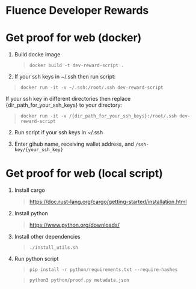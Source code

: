 # Fluence Developer Rewards

# Get proof for web (docker)

1. Build docke image

   > `docker build -t dev-reward-script .`

2. If your ssh keys in ~/.ssh then run script:

> `docker run -it -v ~/.ssh:/root/.ssh dev-reward-script`

If your ssh key in different directories then replace {dir_path_for_your_ssh_keys} to your directory:

> `docker run -it -v /{dir_path_for_your_ssh_keys}:/root/.ssh dev-reward-script`

2. Run script if your ssh keys in ~/.ssh

3. Enter gihub name, receiving wallet address, and `/ssh-key/{your_ssh_key}`

# Get proof for web (local script)

1. Install cargo

   > https://doc.rust-lang.org/cargo/getting-started/installation.html

2. Install python

   > https://www.python.org/downloads/

3. Install other dependencies

   > `./install_utils.sh`

4. Run python script

   > `pip install -r python/requirements.txt --require-hashes`

   > `python3 python/proof.py metadata.json`
